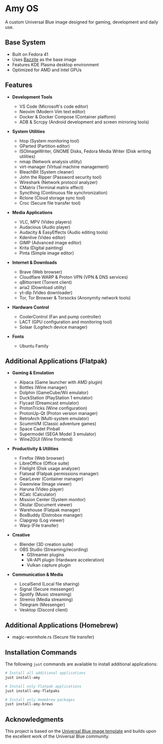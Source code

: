 # Amy OS

A custom Universal Blue image designed for gaming, development and daily use.

## Base System

- Built on Fedora 41
- Uses [Bazzite](https://bazzite.gg/) as the base image
- Features KDE Plasma desktop environment
- Optimized for AMD and Intel GPUs

## Features

- **Development Tools**
  - VS Code (Microsoft's code editor)
  - Neovim (Modern Vim text editor)
  - Docker & Docker Compose (Container platform)
  - ADB & Scrcpy (Android development and screen mirroring tools)

- **System Utilities**
  - htop (System monitoring tool)
  - GParted (Partition editor)
  - ISOImageWriter, GNOME Disks, Fedora Media Writer (Disk writing utilities)
  - nmap (Network analysis utility)
  - virt-manager (Virtual machine management)
  - BleachBit (System cleaner)
  - John the Ripper (Password security tool)
  - Wireshark (Network protocol analyzer)
  - CMatrix (Terminal matrix effect)
  - Syncthing (Continuous file synchronization)
  - Rclone (Cloud storage sync tool)
  - Croc (Secure file transfer tool)

- **Media Applications**
  - VLC, MPV (Video players)
  - Audacious (Audio player)
  - Audacity & EasyEffects (Audio editing tools)
  - Kdenlive (Video editor)
  - GIMP (Advanced image editor)
  - Krita (Digital painting)
  - Pinta (Simple image editor)

- **Internet & Downloads**
  - Brave (Web browser)
  - Cloudflare WARP & Proton VPN (VPN & DNS services)
  - qBittorrent (Torrent client)
  - aria2 (Download utility)
  - yt-dlp (Video downloader)
  - Tor, Tor Browser & Torsocks (Anonymity network tools)

- **Hardware Control**
  - CoolerControl (Fan and pump controller)
  - LACT (GPU configuration and monitoring tool)
  - Solaar (Logitech device manager)

- **Fonts**
  - Ubuntu Family

## Additional Applications (Flatpak)

- **Gaming & Emulation**
  - Alpaca (Game launcher with AMD plugin)
  - Bottles (Wine manager)
  - Dolphin (GameCube/Wii emulator)
  - DuckStation (PlayStation 1 emulator)
  - Flycast (Dreamcast emulator)
  - ProtonTricks (Wine configuration)
  - ProtonUp-Qt (Proton version manager)
  - RetroArch (Multi-system emulator)
  - ScummVM (Classic adventure games)
  - Space Cadet Pinball
  - Supermodel (SEGA Model 3 emulator)
  - WineZGUI (Wine frontend)

- **Productivity & Utilities**
  - Firefox (Web browser)
  - LibreOffice (Office suite)
  - Filelight (Disk usage analyzer)
  - Flatseal (Flatpak permissions manager)
  - GearLever (Container manager)
  - Gwenview (Image viewer)
  - Haruna (Video player)
  - KCalc (Calculator)
  - Mission Center (System monitor)
  - Okular (Document viewer)
  - Warehouse (Flatpak manager)
  - BoxBuddy (Distrobox manager)
  - Clapgrep (Log viewer)
  - Warp (File transfer)

- **Creative**
  - Blender (3D creation suite)
  - OBS Studio (Streaming/recording)
    - GStreamer plugins
    - VA-API plugin (Hardware acceleration)
    - Vulkan capture plugin

- **Communication & Media**
  - LocalSend (Local file sharing)
  - Signal (Secure messenger)
  - Spotify (Music streaming)
  - Stremio (Media streaming)
  - Telegram (Messenger)
  - Vesktop (Discord client)

## Additional Applications (Homebrew)

- magic-wormhole.rs (Secure file transfer)

## Installation Commands

The following `just` commands are available to install additional applications:

```bash
# Install all additional applications
just install-amy

# Install only Flatpak applications
just install-amy-flatpaks

# Install only Homebrew packages
just install-amy-brews
```

## Acknowledgments

This project is based on the [Universal Blue image template](https://github.com/ublue-os/image-template) and builds upon the excellent work of the Universal Blue community.
